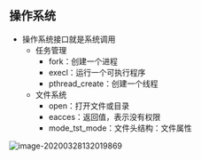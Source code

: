 ## 操作系统
* 操作系统接口就是系统调用
    * 任务管理
        * fork：创建一个进程
        * execl：运行一个可执行程序
        * pthread_create：创建一个线程
    * 文件系统
        * open：打开文件或目录
        * eacces：返回值，表示没有权限
        * mode_tst_mode：文件头结构：文件属性

![image-20200328132019869](C:\Users\gzh\AppData\Roaming\Typora\typora-user-images\image-20200328132019869.png)